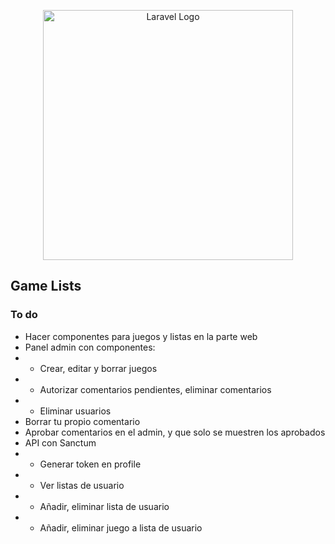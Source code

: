 <p align="center"><a href="https://laravel.com" target="_blank"><img src="https://raw.githubusercontent.com/laravel/art/master/logo-lockup/5%20SVG/2%20CMYK/1%20Full%20Color/laravel-logolockup-cmyk-red.svg" width="400" alt="Laravel Logo"></a></p>



## Game Lists

### To do
- Hacer componentes para juegos y listas en la parte web
- Panel admin con componentes:
- - Crear, editar y borrar juegos
- - Autorizar comentarios pendientes, eliminar comentarios
- - Eliminar usuarios
- Borrar tu propio comentario
- Aprobar comentarios en el admin, y que solo se muestren los aprobados
- API con Sanctum
- - Generar token en profile
- - Ver listas de usuario
- - Añadir, eliminar lista de usuario
- - Añadir, eliminar juego a lista de usuario
